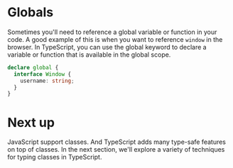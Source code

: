 # Globals

Sometimes you'll need to reference a global variable or function in your code. A good example of this is when you want to reference `window` in the browser. In TypeScript, you can use the global keyword to declare a variable or function that is available in the global scope.

```typescript
declare global {
  interface Window {
    username: string;
  }
}
```

# Next up

JavaScript support classes. And TypeScript adds many type-safe features on top of classes. In the next section, we'll explore a variety of techniques for typing classes in TypeScript.
